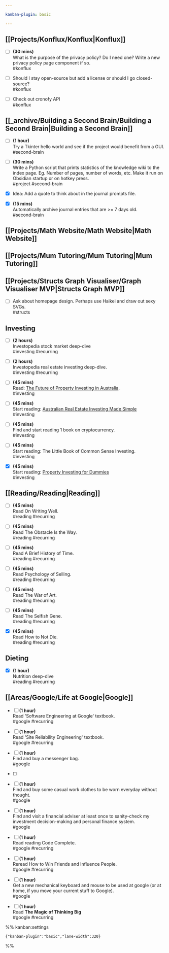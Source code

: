```yaml
---

kanban-plugin: basic

---
```


## [[Projects/Konflux/Konflux|Konflux]]

- [ ] **(30 mins)**<br>What is the purpose of the privacy policy? Do I need one? Write a new privacy policy page component if so.<br>#konflux
- [ ] Should I stay open-source but add a license or should I go closed-source?<br>#konflux
- [ ] Check out cronofy API<br>#konflux


## [[_archive/Building a Second Brain/Building a Second Brain|Building a Second Brain]]

- [ ] **(1 hour)**<br>Try a Tkinter hello world and see if the project would benefit from a GUI.<br>#second-brain
- [ ] **(30 mins)**<br>Write a Python script that prints statistics of the knowledge wiki to the index page. Eg. Number of pages, number of words, etc. Make it run on Obsidian startup or on hotkey press.<br>#project #second-brain
- [x] Idea: Add a quote to think about in the journal prompts file.
- [x] **(15 mins)**<br>Automatically archive journal entries that are >= 7 days old.<br>#second-brain


## [[Projects/Math Website/Math Website|Math Website]]



## [[Projects/Mum Tutoring/Mum Tutoring|Mum Tutoring]]



## [[Projects/Structs Graph Visualiser/Graph Visualiser MVP|Structs Graph MVP]]

- [ ] Ask about homepage design. Perhaps use Haikei and draw out sexy SVGs.<br>#structs


## Investing

- [ ] **(2 hours)**<br>Investopedia stock market deep-dive<br>#investing  #recurring
- [ ] **(2 hours)**<br>Investopedia real estate investing deep-dive.<br>#investing  #recurring
- [ ] **(45 mins)**<br>Read: [The Future of Property Investing in Australia](https://www.goodreads.com/book/show/36096769-the-future-of-property-investing-in-australia).<br>#investing
- [ ] **(45 mins)**<br>Start reading: [Australian Real Estate Investing Made Simple](https://www.amazon.com.au/Australian-Real-Estate-Investing-Simple-ebook/dp/B08DV5YFN5)<br>#investing
- [ ] **(45 mins)**<br>Find and start reading 1 book on cryptocurrency.<br>#investing
- [ ] **(45 mins)**<br>Start reading: The Little Book of Common Sense Investing.<br>#investing
- [x] **(45 mins)**<br>Start reading: [Property Investing for Dummies](https://www.amazon.com.au/Property-Investing-Dummies-Bruce-Brammall-ebook/dp/B00B9UCJSQ#customerReviews)<br>#investing


## [[Reading/Reading|Reading]]

- [ ] **(45 mins)**<br>Read On Writing Well.<br>#reading #recurring
- [ ] **(45 mins)**<br>Read The Obstacle Is the Way.<br>#reading #recurring
- [ ] **(45 mins)**<br>Read A Brief History of Time.<br>#reading #recurring
- [ ] **(45 mins)**<br>Read Psychology of Selling.<br>#reading #recurring
- [ ] **(45 mins)**<br>Read The War of Art.<br>#reading #recurring
- [ ] **(45 mins)**<br>Read The Selfish Gene.<br>#reading #recurring
- [x] **(45 mins)**<br>Read How to Not Die.<br>#reading #recurring


## Dieting

- [x] **(1 hour)**<br>Nutrition deep-dive<br>#reading #recurring


## [[Areas/Google/Life at Google|Google]]

- [ ] **(1 hour)**<br>Read 'Software Engineering at Google' textbook.<br>#google #recurring
- [ ] **(1 hour)**<br>Read 'Site Reliability Engineering' textbook.<br>#google #recurring
- [ ] **(1 hour)**<br>Find and buy a messenger bag.<br>#google
- [ ] 
- [ ] **(1 hour)**<br>Find and buy some casual work clothes to be worn everyday without thought.<br>#google
- [ ] **(1 hour)**<br>Find and visit a financial adviser at least once to sanity-check my investment decision-making and personal finance system.<br>#google
- [ ] **(1 hour)**<br>Read reading Code Complete.<br>#google #recurring
- [ ] **(1 hour)**<br>Reread How to Win Friends and Influence People.<br>#google #recurring
- [ ] **(1 hour)**<br>Get a new mechanical keyboard and mouse to be used at google (or at home, if you move your current stuff to Google).<br>#google
- [ ] **(1 hour)**<br>Read **The Magic of Thinking Big**<br>#google #recurring




%% kanban:settings
```
{"kanban-plugin":"basic","lane-width":320}
```
%%